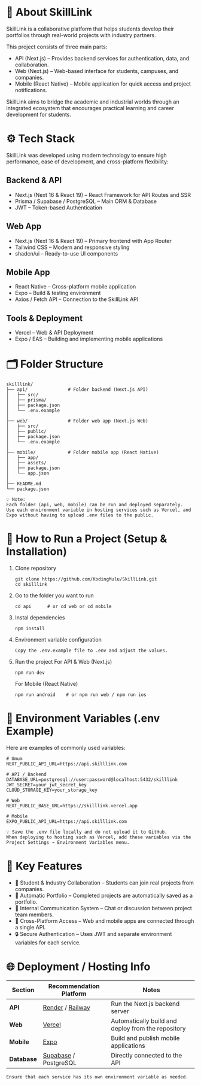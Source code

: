 # 🧠 About SkillLink
SkillLink is a collaborative platform that helps students develop their portfolios through real-world projects with industry partners.

This project consists of three main parts:
- API (Next.js) – Provides backend services for authentication, data, and collaboration.
- Web (Next.js) – Web-based interface for students, campuses, and companies.
- Mobile (React Native) – Mobile application for quick access and project notifications.

SkillLink aims to bridge the academic and industrial worlds through an integrated ecosystem that encourages practical learning and career development for students.

# ⚙️ Tech Stack
SkillLink was developed using modern technology to ensure high performance, ease of development, and cross-platform flexibility:
## Backend & API
- Next.js (Next 16 & React 19) – React Framework for API Routes and SSR
- Prisma / Supabase / PostgreSQL – Main ORM & Database
- JWT – Token-based Authentication

## Web App
- Next.js (Next 16 & React 19) – Primary frontend with App Router
- Tailwind CSS – Modern and responsive styling
- shadcn/ui – Ready-to-use UI components

## Mobile App
- React Native – Cross-platform mobile application
- Expo – Build & testing environment
- Axios / Fetch API – Connection to the SkillLink API

## Tools & Deployment
- Vercel – Web & API Deployment
- Expo / EAS – Building and implementing mobile applications

# 🗂️ Folder Structure
```
skilllink/
├── api/               # Folder backend (Next.js API)
│   ├── src/
│   ├── prisma/
│   ├── package.json
│   └── .env.example
│
├── web/               # Folder web app (Next.js Web)
│   ├── src/
│   ├── public/
│   ├── package.json
│   └── .env.example
│
├── mobile/            # Folder mobile app (React Native)
│   ├── app/
│   ├── assets/
│   ├── package.json
│   └── app.json
│
├── README.md
└── package.json
```
```
💡 Note:
Each folder (api, web, mobile) can be run and deployed separately.
Use each environment variable in hosting services such as Vercel, and Expo without having to upload .env files to the public.
```

# 🚀 How to Run a Project (Setup & Installation)
1. Clone repository
   ```
   git clone https://github.com/KodingMulu/SkillLink.git
   cd skilllink
   ```
2. Go to the folder you want to run
   ```
   cd api      # or cd web or cd mobile
   ```
3. Instal dependencies
   ```
   npm install
   ```
4. Environment variable configuration
   ```
   Copy the .env.example file to .env and adjust the values.
   ```
5. Run the project
   For API & Web (Next.js)
   ```
   npm run dev
   ```

   For Mobile (React Native)
   ```
   npm run android    # or npm run web / npm run ios
   ```

# 🔑 Environment Variables (.env Example)
Here are examples of commonly used variables:
```
# Umum
NEXT_PUBLIC_API_URL=https://api.skilllink.com

# API / Backend
DATABASE_URL=postgresql://user:password@localhost:5432/skilllink
JWT_SECRET=your_jwt_secret_key
CLOUD_STORAGE_KEY=your_storage_key

# Web
NEXT_PUBLIC_BASE_URL=https://skilllink.vercel.app

# Mobile
EXPO_PUBLIC_API_URL=https://api.skilllink.com
```
```
💡 Save the .env file locally and do not upload it to GitHub.
When deploying to hosting such as Vercel, add these variables via the Project Settings → Environment Variables menu.
```

# 🧩 Key Features
- 👥 Student & Industry Collaboration – Students can join real projects from companies.
- 🧾 Automatic Portfolio – Completed projects are automatically saved as a portfolio.
- 💬 Internal Communication System – Chat or discussion between project team members.
- 📱 Cross-Platform Access – Web and mobile apps are connected through a single API.
- 🔒 Secure Authentication – Uses JWT and separate environment variables for each service.

# 🌐 Deployment / Hosting Info
| Section      | Recommendation Platform                                       | Notes                                              |
| ------------ | ------------------------------------------------------------- | -------------------------------------------------- |
| **API**      | [Render](https://render.com) / [Railway](https://railway.app) | Run the Next.js backend server                     |
| **Web**      | [Vercel](https://vercel.com)                                  | Automatically build and deploy from the repository |
| **Mobile**   | [Expo](https://expo.dev)                                      | Build and publish mobile applications              |
| **Database** | [Supabase](https://supabase.com) / PostgreSQL                 | Directly connected to the API                      |

```
Ensure that each service has its own environment variable as needed.
```
